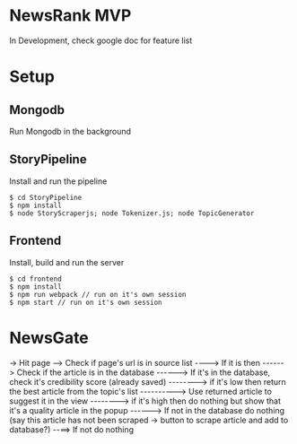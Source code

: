 # NewsRank MVP
In Development, check google doc for feature list

# Setup
## Mongodb
Run Mongodb in the background

## StoryPipeline
Install and run the pipeline
```
$ cd StoryPipeline
$ npm install
$ node StoryScraperjs; node Tokenizer.js; node TopicGenerator
```

## Frontend
Install, build and run the server
```
$ cd frontend
$ npm install
$ npm run webpack // run on it's own session
$ npm start // run on it's own session
```


# NewsGate
-> Hit page
--> Check if page's url is in source list
----> If it is then 
------> Check if the article is in the database
------> If it's in the database, check it's credibility score (already saved)
--------> if it's low then return the best article from the topic's list
----------> Use returned article to suggest it in the view
--------> if it's high then do nothing but show that it's a quality article in the popup
------> If not in the database do nothing (say this article has not been scraped -> button to scrape article and add to database?)
--==> If not do nothing
